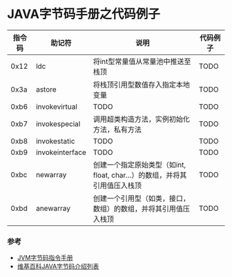 
# JAVA字节码手册之代码例子

|指令码|助记符|说明|代码例子|
|--|--|--|--|
|0x12|ldc|将int型常量值从常量池中推送至栈顶|TODO|
|0x3a|astore|将栈顶引用型数值存入指定本地变量|TODO|
|0xb6|invokevirtual|TODO|TODO|
|0xb7|invokespecial|调用超类构造方法，实例初始化方法，私有方法|TODO|
|0xb8|invokestatic|TODO|TODO|
|0xb9|invokeinterface|TODO|TODO|
|0xbc|newarray|创建一个指定原始类型（如int, float, char…）的数组，并将其引用值压入栈顶|TODO|
|0xbd|anewarray|创建一个引用型（如类，接口，数组）的数组，并将其引用值压入栈顶|TODO|

### 参考
- [JVM字节码指令手册](https://www.cnblogs.com/xpwi/p/11360692.html)
- [维基百科JAVA字节码介绍列表](https://en.wikipedia.org/wiki/Java_bytecode_instruction_listings)
